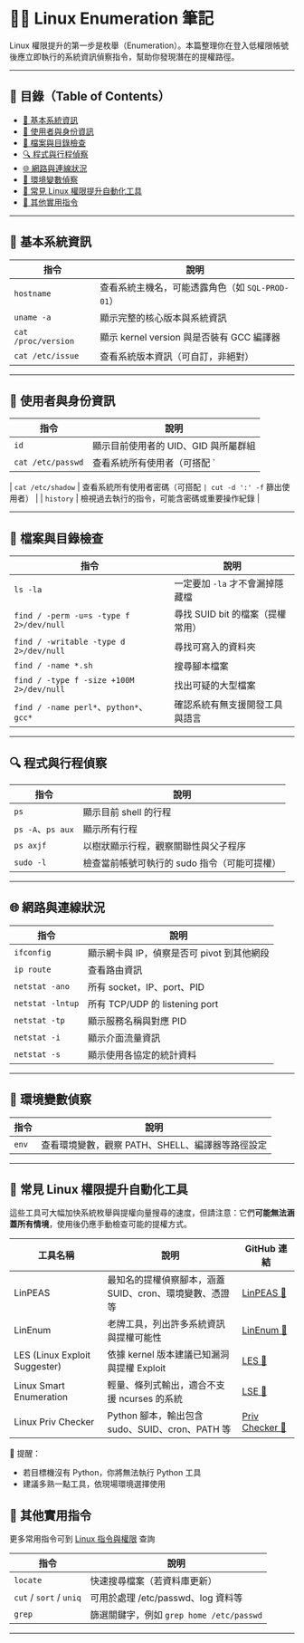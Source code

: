 # 🕵️‍♂️ Linux Enumeration 筆記

Linux 權限提升的第一步是枚舉（Enumeration）。本篇整理你在登入低權限帳號後應立即執行的系統資訊偵察指令，幫助你發現潛在的提權路徑。

---

## 📘 目錄（Table of Contents）
- [🔧 基本系統資訊](#🔧-基本系統資訊)
- [👤 使用者與身份資訊](#👤-使用者與身份資訊)
- [📂 檔案與目錄檢查](#📂-檔案與目錄檢查)
- [🔍 程式與行程偵察](#🔍-程式與行程偵察)
- [🌐 網路與連線狀況](#🌐-網路與連線狀況)
- [🌿 環境變數偵察](#🌿-環境變數偵察)
- [🧰 常見 Linux 權限提升自動化工具](#🧰-常見-Linux-權限提升自動化工具)
- [🧪 其他實用指令](#🧪-其他實用指令)


---

## 🔧 基本系統資訊

| 指令 | 說明 |
|------|------|
| `hostname` | 查看系統主機名，可能透露角色（如 `SQL-PROD-01`） |
| `uname -a` | 顯示完整的核心版本與系統資訊 |
| `cat /proc/version` | 顯示 kernel version 與是否裝有 GCC 編譯器 |
| `cat /etc/issue` | 查看系統版本資訊（可自訂，非絕對） |

---

## 👤 使用者與身份資訊

| 指令 | 說明 |
|------|------|
| `id` | 顯示目前使用者的 UID、GID 與所屬群組 |
| `cat /etc/passwd` | 查看系統所有使用者（可搭配 `| cut -d ':' -f` 篩出使用者） |

| `cat /etc/shadow` | 查看系統所有使用者密碼（可搭配 `| cut -d ':' -f` 篩出使用者） |
| `history` | 檢視過去執行的指令，可能含密碼或重要操作紀錄 |

---

## 📂 檔案與目錄檢查

| 指令 | 說明 |
|------|------|
| `ls -la` | 一定要加 `-la` 才不會漏掉隱藏檔 |
| `find / -perm -u=s -type f 2>/dev/null` | 尋找 SUID bit 的檔案（提權常用） |
| `find / -writable -type d 2>/dev/null` | 尋找可寫入的資料夾 |
| `find / -name *.sh` | 搜尋腳本檔案 |
| `find / -type f -size +100M 2>/dev/null` | 找出可疑的大型檔案 |
| `find / -name perl*`、`python*`、`gcc*` | 確認系統有無支援開發工具與語言 |

---

## 🔍 程式與行程偵察

| 指令 | 說明 |
|------|------|
| `ps` | 顯示目前 shell 的行程 |
| `ps -A`、`ps aux` | 顯示所有行程 |
| `ps axjf` | 以樹狀顯示行程，觀察關聯性與父子程序 |
| `sudo -l` | 檢查當前帳號可執行的 sudo 指令（可能可提權） |

---

## 🌐 網路與連線狀況

| 指令 | 說明 |
|------|------|
| `ifconfig` | 顯示網卡與 IP，偵察是否可 pivot 到其他網段 |
| `ip route` | 查看路由資訊 |
| `netstat -ano` | 所有 socket，IP、port、PID |
| `netstat -lntup` | 所有 TCP/UDP 的 listening port |
| `netstat -tp` | 顯示服務名稱與對應 PID |
| `netstat -i` | 顯示介面流量資訊 |
| `netstat -s` | 顯示使用各協定的統計資料 |

---

## 🌿 環境變數偵察

| 指令 | 說明 |
|------|------|
| `env` | 查看環境變數，觀察 PATH、SHELL、編譯器等路徑設定 |

---


## 🧰 常見 Linux 權限提升自動化工具

這些工具可大幅加快系統枚舉與提權向量搜尋的速度，但請注意：它們**可能無法涵蓋所有情境**，使用後仍應手動檢查可能的提權方式。

| 工具名稱 | 說明 | GitHub 連結 |
|----------|------|--------------|
| LinPEAS | 最知名的提權偵察腳本，涵蓋 SUID、cron、環境變數、憑證等 | [LinPEAS 🔗](https://github.com/carlospolop/privilege-escalation-awesome-scripts-suite/tree/master/linPEAS) |
| LinEnum | 老牌工具，列出許多系統資訊與提權可能性 | [LinEnum 🔗](https://github.com/rebootuser/LinEnum) |
| LES (Linux Exploit Suggester) | 依據 kernel 版本建議已知漏洞與提權 Exploit | [LES 🔗](https://github.com/mzet-/linux-exploit-suggester) |
| Linux Smart Enumeration | 輕量、條列式輸出，適合不支援 ncurses 的系統 | [LSE 🔗](https://github.com/diego-treitos/linux-smart-enumeration) |
| Linux Priv Checker | Python 腳本，輸出包含 sudo、SUID、cron、PATH 等 | [Priv Checker 🔗](https://github.com/linted/linuxprivchecker) |

📌 提醒：
- 若目標機沒有 Python，你將無法執行 Python 工具
- 建議多熟一點工具，依現場環境選擇使用

## 🧪 其他實用指令
更多常用指令可到 [Linux 指令與權限](../notes/linux.md) 查詢

| 指令 | 說明 |
|------|------|
| `locate` | 快速搜尋檔案（若資料庫更新） |
| `cut` / `sort` / `uniq` | 可用於處理 /etc/passwd、log 資料等 |
| `grep` | 篩選關鍵字，例如 `grep home /etc/passwd` |


---